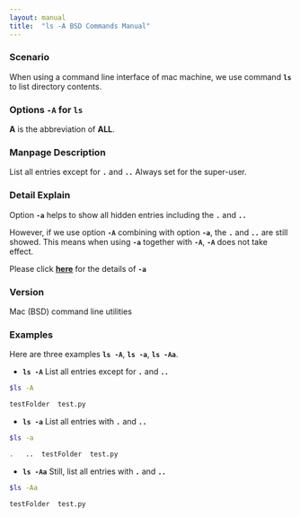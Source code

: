 ```yaml
---
layout: manual
title:  "ls -A BSD Commands Manual"
---
```


### Scenario
When using a command line interface of mac machine, we use command __`ls`__ to list directory contents.

### Options `-A` for `ls` 
__A__ is the abbreviation of __ALL__.

### Manpage Description
List all entries except for __`.`__ and __`..`__  Always set for the super-user.

### Detail Explain

Option __`-a`__ helps to show all hidden entries including the __`.`__ and __`..`__ 

However, if we use option __`-A`__ combining with option __`-a`__, the __`.`__ and __`..`__ are still showed. This means when using __`-a`__ together with __`-A`__, __`-A`__ does not take effect. 


Please click __[here](https://clidetail.com/manuals/lsa/)__ for the details of __`-a`__

### Version
Mac (BSD) command line utilities

### Examples
Here are three examples __`ls -A`__, __`ls -a`__, __`ls -Aa`__.

- __`ls -A`__ List all entries except for __`.`__ and __`..`__

```bash
$ls -A

testFolder	test.py
```

- __`ls -a`__ List all entries with __`.`__ and __`..`__

```bash
$ls -a 

.	..	testFolder	test.py
```

- __`ls -Aa`__ Still, list all entries with __`.`__ and __`..`__

```bash
$ls -Aa

testFolder	test.py
```
